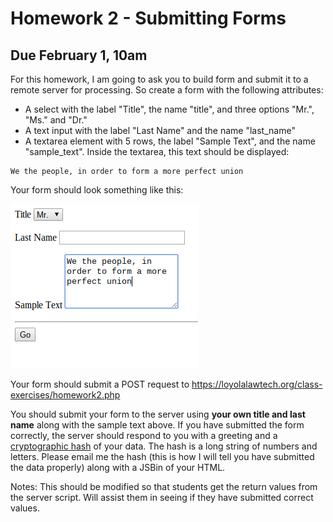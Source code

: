 # Homework 2 - Submitting Forms

## Due February 1, 10am

For this homework, I am going to ask you to build form and submit it to a 
remote server for processing.  So create a form with the following attributes:

* A select with the label "Title", the name "title", and three options "Mr.", 
"Ms." and "Dr."
* A text input with the label "Last Name" and the name "last_name"
* A textarea element with 5 rows, the label "Sample Text", and the name 
"sample_text". Inside the textarea, this text should be displayed:

```
We the people, in order to form a more perfect union
```

Your form should look something like this:

![Form](hmw2.png)

Your form should submit a POST request to 
https://loyolalawtech.org/class-exercises/homework2.php 

You should submit your form to the server using __your own title and last 
name__  along with the sample text above.  If you have submitted the form 
correctly,
the server should respond to you with a greeting and a  [cryptographic 
hash](https://en.wikipedia.org/wiki/Cryptographic_hash_function) of your data. 
The hash is a long string of numbers and letters. Please email me the hash 
(this is how I will tell you have submitted the data properly) along with a 
JSBin of your HTML.

Notes: This should be modified so that students get the return values from the 
server script. Will assist them in seeing if they have submitted correct 
values.



